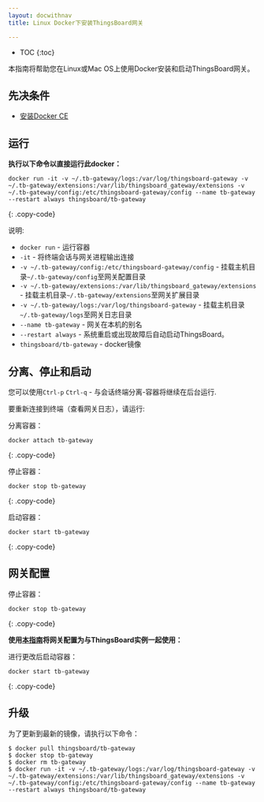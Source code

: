 ```yaml
---
layout: docwithnav
title: Linux Docker下安装ThingsBoard网关

---
```


* TOC
{:toc}

本指南将帮助您在Linux或Mac OS上使用Docker安装和启动ThingsBoard网关。


## 先决条件

- [安装Docker CE](https://docs.docker.com/engine/installation/)

## 运行

**执行以下命令以直接运行此docker：**

```
docker run -it -v ~/.tb-gateway/logs:/var/log/thingsboard-gateway -v ~/.tb-gateway/extensions:/var/lib/thingsboard_gateway/extensions -v ~/.tb-gateway/config:/etc/thingsboard-gateway/config --name tb-gateway --restart always thingsboard/tb-gateway
```
{: .copy-code}

说明: 
    
- `docker run`              - 运行容器
- `-it`                     - 将终端会话与网关进程输出连接
- `-v ~/.tb-gateway/config:/etc/thingsboard-gateway/config`   - 挂载主机目录`~/.tb-gateway/config`至网关配置目录
- `-v ~/.tb-gateway/extensions:/var/lib/thingsboard_gateway/extensions`   - 挂载主机目录`~/.tb-gateway/extensions`至网关扩展目录
- `-v ~/.tb-gateway/logs:/var/log/thingsboard-gateway`   - 挂载主机目录`~/.tb-gateway/logs`至网关日志目录
- `--name tb-gateway`             - 网关在本机的别名
- `--restart always`        - 系统重启或出现故障后自动启动ThingsBoard。
- `thingsboard/tb-gateway`          - docker镜像

## 分离、停止和启动

您可以使用`Ctrl-p` `Ctrl-q` - 与会话终端分离-容器将继续在后台运行.

要重新连接到终端（查看网关日志），请运行:

分离容器：

```
docker attach tb-gateway
```
{: .copy-code}

停止容器：

```
docker stop tb-gateway
```
{: .copy-code}

启动容器：

```
docker start tb-gateway
```
{: .copy-code}

## 网关配置

停止容器：

```
docker stop tb-gateway
```
{: .copy-code}

**使用[本指南](/docs/iot-gateway/configuration/)将网关配置为与ThingsBoard实例一起使用：**

进行更改后启动容器：

```
docker start tb-gateway
```
{: .copy-code}

## 升级

为了更新到最新的镜像，请执行以下命令：

```
$ docker pull thingsboard/tb-gateway
$ docker stop tb-gateway
$ docker rm tb-gateway
$ docker run -it -v ~/.tb-gateway/logs:/var/log/thingsboard-gateway -v ~/.tb-gateway/extensions:/var/lib/thingsboard_gateway/extensions -v ~/.tb-gateway/config:/etc/thingsboard-gateway/config --name tb-gateway --restart always thingsboard/tb-gateway
```
